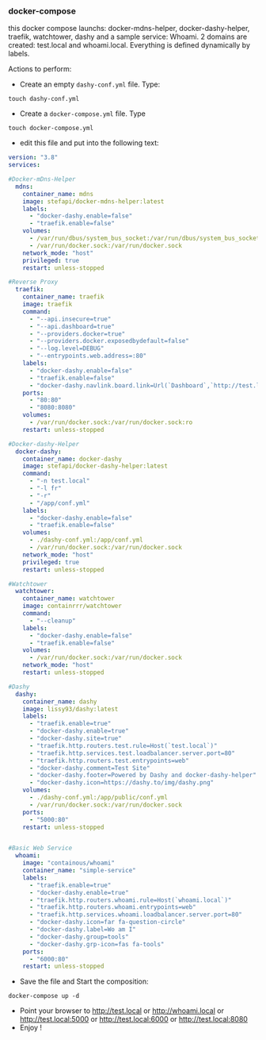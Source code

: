 ### docker-compose

this docker compose launchs: docker-mdns-helper, docker-dashy-helper, traefik, watchtower, dashy and a sample service: Whoami.
2 domains are created: test.local and whoami.local.
Everything is defined dynamically by labels.

Actions to perform:
* Create an empty `dashy-conf.yml` file. Type:
```
touch dashy-conf.yml
```
* Create a `docker-compose.yml` file. Type
```
touch docker-compose.yml
```
* edit this file and put into the following text:
```yaml
version: "3.8"
services:

#Docker-mDns-Helper
  mdns:
    container_name: mdns
    image: stefapi/docker-mdns-helper:latest
    labels:
      - "docker-dashy.enable=false"
      - "traefik.enable=false"
    volumes:
      - /var/run/dbus/system_bus_socket:/var/run/dbus/system_bus_socket
      - /var/run/docker.sock:/var/run/docker.sock
    network_mode: "host"
    privileged: true
    restart: unless-stopped

#Reverse Proxy
  traefik:
    container_name: traefik
    image: traefik
    command:
      - "--api.insecure=true"
      - "--api.dashboard=true"
      - "--providers.docker=true"
      - "--providers.docker.exposedbydefault=false"
      - "--log.level=DEBUG"
      - "--entrypoints.web.address=:80"
    labels:
      - "docker-dashy.enable=false"
      - "traefik.enable=false"
      - "docker-dashy.navlink.board.link=Url(`Dashboard`,`http://test.local:8080`)"
    ports:
      - "80:80"
      - "8080:8080"
    volumes:
      - /var/run/docker.sock:/var/run/docker.sock:ro
    restart: unless-stopped

#Docker-dashy-Helper
  docker-dashy:
    container_name: docker-dashy
    image: stefapi/docker-dashy-helper:latest
    command:
      - "-n test.local"
      - "-l fr"
      - "-r"
      - "/app/conf.yml"
    labels:
      - "docker-dashy.enable=false"
      - "traefik.enable=false"
    volumes:
      - ./dashy-conf.yml:/app/conf.yml
      - /var/run/docker.sock:/var/run/docker.sock
    network_mode: "host"
    privileged: true
    restart: unless-stopped

#Watchtower
  watchtower:
    container_name: watchtower
    image: containrrr/watchtower 
    command:
      - "--cleanup"
    labels:
      - "docker-dashy.enable=false"
      - "traefik.enable=false"
    volumes:
      - /var/run/docker.sock:/var/run/docker.sock
    network_mode: "host"
    restart: unless-stopped

#Dashy
  dashy:
    container_name: dashy
    image: lissy93/dashy:latest
    labels:
      - "traefik.enable=true"
      - "docker-dashy.enable=true"
      - "docker-dashy.site=true"
      - "traefik.http.routers.test.rule=Host(`test.local`)"
      - "traefik.http.services.test.loadbalancer.server.port=80"
      - "traefik.http.routers.test.entrypoints=web"
      - "docker-dashy.comment=Test Site"
      - "docker-dashy.footer=Powered by Dashy and docker-dashy-helper"
      - "docker-dashy.icon=https://dashy.to/img/dashy.png"
    volumes:
      - ./dashy-conf.yml:/app/public/conf.yml
      - /var/run/docker.sock:/var/run/docker.sock
    ports:
      - "5000:80"
    restart: unless-stopped


#Basic Web Service
  whoami:
    image: "containous/whoami"
    container_name: "simple-service"
    labels:
      - "traefik.enable=true"
      - "docker-dashy.enable=true"
      - "traefik.http.routers.whoami.rule=Host(`whoami.local`)"
      - "traefik.http.routers.whoami.entrypoints=web"
      - "traefik.http.services.whoami.loadbalancer.server.port=80"
      - "docker-dashy.icon=far fa-question-circle"
      - "docker-dashy.label=Wo am I"
      - "docker-dashy.group=tools"
      - "docker-dashy.grp-icon=fas fa-tools"
    ports:
      - "6000:80"
    restart: unless-stopped
```
* Save the file and Start the composition:
```
docker-compose up -d
```
* Point your browser to http://test.local or http://whoami.local or http://test.local:5000 or http://test.local:6000 or http://test.local:8080
* Enjoy !
